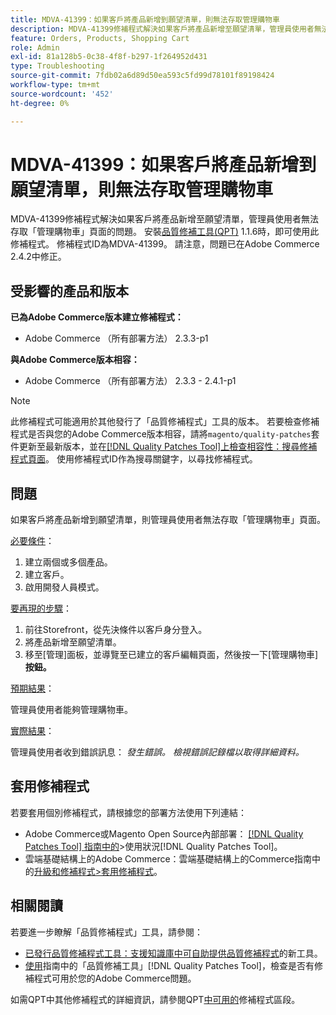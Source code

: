 ```yaml
---
title: MDVA-41399：如果客戶將產品新增到願望清單，則無法存取管理購物車
description: MDVA-41399修補程式解決如果客戶將產品新增至願望清單，管理員使用者無法存取「管理購物車」頁面的問題。 安裝[Quality Patches Tool (QPT)](https://experienceleague.adobe.com/en/docs/commerce-operations/tools/quality-patches-tool/quality-patches-tool-to-self-serve-quality-patches) 1.1.6後，即可使用此修補程式。 修補程式ID為MDVA-41399。 請注意，問題已在Adobe Commerce 2.4.2中修正。
feature: Orders, Products, Shopping Cart
role: Admin
exl-id: 81a128b5-0c38-4f8f-b297-1f264952d431
type: Troubleshooting
source-git-commit: 7fdb02a6d89d50ea593c5fd99d78101f89198424
workflow-type: tm+mt
source-wordcount: '452'
ht-degree: 0%

---
```


# MDVA-41399：如果客戶將產品新增到願望清單，則無法存取管理購物車

MDVA-41399修補程式解決如果客戶將產品新增至願望清單，管理員使用者無法存取「管理購物車」頁面的問題。 安裝[品質修補工具(QPT)](https://experienceleague.adobe.com/en/docs/commerce-operations/tools/quality-patches-tool/quality-patches-tool-to-self-serve-quality-patches) 1.1.6時，即可使用此修補程式。 修補程式ID為MDVA-41399。 請注意，問題已在Adobe Commerce 2.4.2中修正。

## 受影響的產品和版本

**已為Adobe Commerce版本建立修補程式：**

* Adobe Commerce （所有部署方法） 2.3.3-p1

**與Adobe Commerce版本相容：**

* Adobe Commerce （所有部署方法） 2.3.3 - 2.4.1-p1

>[!NOTE]
>
>此修補程式可能適用於其他發行了「品質修補程式」工具的版本。 若要檢查修補程式是否與您的Adobe Commerce版本相容，請將`magento/quality-patches`套件更新至最新版本，並在[[!DNL Quality Patches Tool]上檢查相容性：搜尋修補程式頁面](https://experienceleague.adobe.com/en/docs/commerce-operations/tools/quality-patches-tool/quality-patches-tool-to-self-serve-quality-patches)。 使用修補程式ID作為搜尋關鍵字，以尋找修補程式。

## 問題

如果客戶將產品新增到願望清單，則管理員使用者無法存取「管理購物車」頁面。

<u>必要條件</u>：

1. 建立兩個或多個產品。
1. 建立客戶。
1. 啟用開發人員模式。

<u>要再現的步驟</u>：

1. 前往Storefront，從先決條件以客戶身分登入。
1. 將產品新增至願望清單。
1. 移至[管理]面板，並導覽至已建立的客戶編輯頁面，然後按一下[管理購物車] **按鈕。**

<u>預期結果</u>：

管理員使用者能夠管理購物車。

<u>實際結果</u>：

管理員使用者收到錯誤訊息： *發生錯誤。 檢視錯誤記錄檔以取得詳細資料。*

## 套用修補程式

若要套用個別修補程式，請根據您的部署方法使用下列連結：

* Adobe Commerce或Magento Open Source內部部署： [[!DNL Quality Patches Tool] 指南中的](/help/tools/quality-patches-tool/usage.md)>使用狀況[!DNL Quality Patches Tool]。
* 雲端基礎結構上的Adobe Commerce：雲端基礎結構上的Commerce指南中的[升級和修補程式>套用修補程式](https://experienceleague.adobe.com/docs/commerce-cloud-service/user-guide/develop/upgrade/apply-patches.html)。

## 相關閱讀

若要進一步瞭解「品質修補程式」工具，請參閱：

* [已發行品質修補程式工具：支援知識庫中可自助提供品質修補程式](https://experienceleague.adobe.com/en/docs/commerce-operations/tools/quality-patches-tool/quality-patches-tool-to-self-serve-quality-patches)的新工具。
* [使用](/help/tools/quality-patches-tool/patches-available-in-qpt/check-patch-for-magento-issue-with-magento-quality-patches.md)指南中的「品質修補工具」[!DNL Quality Patches Tool]，檢查是否有修補程式可用於您的Adobe Commerce問題。

如需QPT中其他修補程式的詳細資訊，請參閱QPT[中可用的](https://support.magento.com/hc/en-us/sections/360010506631-Patches-available-in-MQP-tool-)修補程式區段。
